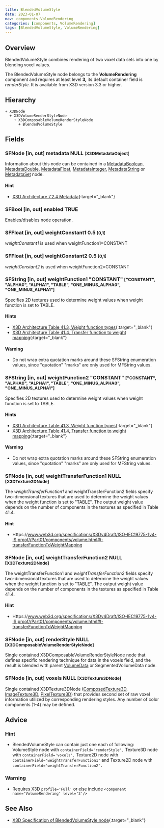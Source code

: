 ```yaml
---
title: BlendedVolumeStyle
date: 2023-01-07
nav: components-VolumeRendering
categories: [components, VolumeRendering]
tags: [BlendedVolumeStyle, VolumeRendering]
---
```

<style>
.post h3 {
  word-spacing: 0.2em;
}
</style>

## Overview

BlendedVolumeStyle combines rendering of two voxel data sets into one by blending voxel values.

The BlendedVolumeStyle node belongs to the **VolumeRendering** component and requires at least level **3,** its default container field is *renderStyle.* It is available from X3D version 3.3 or higher.

## Hierarchy

```
+ X3DNode
  + X3DVolumeRenderStyleNode
    + X3DComposableVolumeRenderStyleNode
      + BlendedVolumeStyle
```

## Fields

### SFNode [in, out] **metadata** NULL <small>[X3DMetadataObject]</small>

Information about this node can be contained in a [MetadataBoolean](/x_ite/components/core/metadataboolean/), [MetadataDouble](/x_ite/components/core/metadatadouble/), [MetadataFloat](/x_ite/components/core/metadatafloat/), [MetadataInteger](/x_ite/components/core/metadatainteger/), [MetadataString](/x_ite/components/core/metadatastring/) or [MetadataSet](/x_ite/components/core/metadataset/) node.

#### Hint

- [X3D Architecture 7.2.4 Metadata](https://www.web3d.org/specifications/X3Dv4Draft/ISO-IEC19775-1v4-IS.proof//Part01/components/core.html#Metadata){:target="_blank"}

### SFBool [in, out] **enabled** TRUE

Enables/disables node operation.

### SFFloat [in, out] **weightConstant1** 0.5 <small>[0,1]</small>

*weightConstant1* is used when weightFunction1=CONSTANT

### SFFloat [in, out] **weightConstant2** 0.5 <small>[0,1]</small>

*weightConstant2* is used when weightFunction2=CONSTANT

### SFString [in, out] **weightFunction1** "CONSTANT" <small>["CONSTANT", "ALPHA0", "ALPHA1", "TABLE", "ONE_MINUS_ALPHA0", "ONE_MINUS_ALPHA1"]</small>

Specifies 2D textures used to determine weight values when weight function is set to TABLE.

#### Hints

- [X3D Architecture Table 41.3, Weight function types](https://www.web3d.org/specifications/X3Dv4Draft/ISO-IEC19775-1v4-IS.proof//Part01/components/volume.html#t-WeightFunctionTypes){:target="_blank"}
- [X3D Architecture Table 41.4, Transfer function to weight mapping](https://www.web3d.org/specifications/X3Dv4Draft/ISO-IEC19775-1v4-IS.proof//Part01/components/volume.html#t-transferFunctionToWeightMapping){:target="_blank"}

#### Warning

- Do not wrap extra quotation marks around these SFString enumeration values, since "quotation" "marks" are only used for MFString values.

### SFString [in, out] **weightFunction2** "CONSTANT" <small>["CONSTANT", "ALPHA0", "ALPHA1", "TABLE", "ONE_MINUS_ALPHA0", "ONE_MINUS_ALPHA1"]</small>

Specifies 2D textures used to determine weight values when weight function is set to TABLE.

#### Hints

- [X3D Architecture Table 41.3, Weight function types](https://www.web3d.org/specifications/X3Dv4Draft/ISO-IEC19775-1v4-IS.proof//Part01/components/volume.html#t-WeightFunctionTypes){:target="_blank"}
- [X3D Architecture Table 41.4, Transfer function to weight mapping](https://www.web3d.org/specifications/X3Dv4Draft/ISO-IEC19775-1v4-IS.proof//Part01/components/volume.html#t-transferFunctionToWeightMapping){:target="_blank"}

#### Warning

- Do not wrap extra quotation marks around these SFString enumeration values, since "quotation" "marks" are only used for MFString values.

### SFNode [in, out] **weightTransferFunction1** NULL <small>[X3DTexture2DNode]</small>

The *weightTransferFunction1* and weightTransferFunction2 fields specify two-dimensional textures that are used to determine the weight values when the weight function is set to "TABLE". The output weight value depends on the number of components in the textures as specified in Table 41.4.

#### Hint

- Https://www.web3d.org/specifications/X3Dv4Draft/ISO-IEC19775-1v4-IS.proof//Part01/components/volume.html#t-transferFunctionToWeightMapping

### SFNode [in, out] **weightTransferFunction2** NULL <small>[X3DTexture2DNode]</small>

The weightTransferFunction1 and *weightTransferFunction2* fields specify two-dimensional textures that are used to determine the weight values when the weight function is set to "TABLE". The output weight value depends on the number of components in the textures as specified in Table 41.4.

#### Hint

- Https://www.web3d.org/specifications/X3Dv4Draft/ISO-IEC19775-1v4-IS.proof//Part01/components/volume.html#t-transferFunctionToWeightMapping

### SFNode [in, out] **renderStyle** NULL <small>[X3DComposableVolumeRenderStyleNode]</small>

Single contained X3DComposableVolumeRenderStyleNode node that defines specific rendering technique for data in the voxels field, and the result is blended with parent [VolumeData](/x_ite/components/volumerendering/volumedata/) or SegmentedVoliumeData node.

### SFNode [in, out] **voxels** NULL <small>[X3DTexture3DNode]</small>

Single contained X3DTexture3DNode ([ComposedTexture3D](/x_ite/components/texturing3d/composedtexture3d/), [ImageTexture3D](/x_ite/components/texturing3d/imagetexture3d/), [PixelTexture3D](/x_ite/components/texturing3d/pixeltexture3d/)) that provides second set of raw voxel information utilized by corresponding rendering styles. Any number of color components (1-4) may be defined.

## Advice

### Hint

- BlendedVolumeStyle can contain just one each of following: VolumeStyle node with `containerField='renderStyle',` Texture3D node with `containerField='voxels',` Texture2D node with `containerField='weightTransferFunction1'` and Texture2D node with `containerField='weightTransferFunction2'.`

### Warning

- Requires X3D `profile='Full'` or else include `<component name='VolumeRendering' level='3'/>`

## See Also

- [X3D Specification of BlendedVolumeStyle node](https://www.web3d.org/documents/specifications/19775-1/V4.0/Part01/components/volume.html#BlendedVolumeStyle){:target="_blank"}
